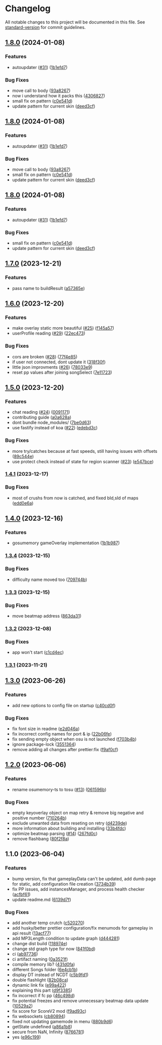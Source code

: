 # Changelog

All notable changes to this project will be documented in this file. See [standard-version](https://github.com/conventional-changelog/standard-version) for commit guidelines.

## [1.8.0](https://github.com/KotRikD/tosu/compare/v1.7.0...v1.8.0) (2024-01-08)


### Features

* autoupdater ([#31](https://github.com/KotRikD/tosu/issues/31)) ([1b1efd7](https://github.com/KotRikD/tosu/commit/1b1efd745ee3a82f3d7bcc732bff533208a45ecc))


### Bug Fixes

* move call to body ([93a8267](https://github.com/KotRikD/tosu/commit/93a82679daa402fede932aa11103cfa74ab12ac0))
* now i understand how it packs this ([4306827](https://github.com/KotRikD/tosu/commit/4306827d7919b565007f735b3e752c53a37b1935))
* small fix on pattern ([c0e541d](https://github.com/KotRikD/tosu/commit/c0e541d863016706d6afdd89b13d2fb6b27e0ddc))
* update pattern for current skin ([deed3cf](https://github.com/KotRikD/tosu/commit/deed3cfd7a574675264fb98a1a751eb6f12c0ac9))

## [1.8.0](https://github.com/KotRikD/tosu/compare/v1.7.0...v1.8.0) (2024-01-08)


### Features

* autoupdater ([#31](https://github.com/KotRikD/tosu/issues/31)) ([1b1efd7](https://github.com/KotRikD/tosu/commit/1b1efd745ee3a82f3d7bcc732bff533208a45ecc))


### Bug Fixes

* move call to body ([93a8267](https://github.com/KotRikD/tosu/commit/93a82679daa402fede932aa11103cfa74ab12ac0))
* small fix on pattern ([c0e541d](https://github.com/KotRikD/tosu/commit/c0e541d863016706d6afdd89b13d2fb6b27e0ddc))
* update pattern for current skin ([deed3cf](https://github.com/KotRikD/tosu/commit/deed3cfd7a574675264fb98a1a751eb6f12c0ac9))

## [1.8.0](https://github.com/KotRikD/tosu/compare/v1.7.0...v1.8.0) (2024-01-08)


### Features

* autoupdater ([#31](https://github.com/KotRikD/tosu/issues/31)) ([1b1efd7](https://github.com/KotRikD/tosu/commit/1b1efd745ee3a82f3d7bcc732bff533208a45ecc))


### Bug Fixes

* small fix on pattern ([c0e541d](https://github.com/KotRikD/tosu/commit/c0e541d863016706d6afdd89b13d2fb6b27e0ddc))
* update pattern for current skin ([deed3cf](https://github.com/KotRikD/tosu/commit/deed3cfd7a574675264fb98a1a751eb6f12c0ac9))

## [1.7.0](https://github.com/KotRikD/tosu/compare/v1.6.0...v1.7.0) (2023-12-21)


### Features

* pass name to buildResult ([a57365e](https://github.com/KotRikD/tosu/commit/a57365ebd604c14f3a03bbfbbf49d7bc75a735e0))

## [1.6.0](https://github.com/KotRikD/tosu/compare/v1.5.0...v1.6.0) (2023-12-20)


### Features

* make overlay static more beautiful ([#25](https://github.com/KotRikD/tosu/issues/25)) ([f145a57](https://github.com/KotRikD/tosu/commit/f145a57d009df482a733e20fee2fce7cb7fd8904))
* userProfile reading ([#29](https://github.com/KotRikD/tosu/issues/29)) ([22ec473](https://github.com/KotRikD/tosu/commit/22ec47356d16805e139901950924a0b8fcd2bb92))


### Bug Fixes

* cors are broken ([#28](https://github.com/KotRikD/tosu/issues/28)) ([77f4e85](https://github.com/KotRikD/tosu/commit/77f4e85bf66366ee197ba769b6743a00b33fe6ae))
* if user not connected, dont update it ([318f30f](https://github.com/KotRikD/tosu/commit/318f30f1801e58a8911eae8fbd615a54c9e4e277))
* little json improvments ([#26](https://github.com/KotRikD/tosu/issues/26)) ([78033e9](https://github.com/KotRikD/tosu/commit/78033e9ddd280b32bd7e47d19132094a510f8ecb))
* reset pp values after joining songSelect ([7e11723](https://github.com/KotRikD/tosu/commit/7e11723d916274e667e17fe0302385302f340817))

## [1.5.0](https://github.com/KotRikD/tosu/compare/v1.4.1...v1.5.0) (2023-12-20)


### Features

* chat reading ([#24](https://github.com/KotRikD/tosu/issues/24)) ([0091171](https://github.com/KotRikD/tosu/commit/0091171ea519c7206ffbb73bde9c653e50b59ce5))
* contributing guide ([a0a628a](https://github.com/KotRikD/tosu/commit/a0a628aeee505eb3ec40f20f3ccd9f6955342d75))
* dont bundle node_modules/ ([7be0d63](https://github.com/KotRikD/tosu/commit/7be0d6360bc435fe4da60a426bd884f6c6e56a01))
* use fastify instead of koa ([#22](https://github.com/KotRikD/tosu/issues/22)) ([edebd3c](https://github.com/KotRikD/tosu/commit/edebd3c2885bec3a7d65c9a0e91fb974996e63e0))


### Bug Fixes

* more try/catches because at fast speeds, still having issues with offsets ([89c544e](https://github.com/KotRikD/tosu/commit/89c544e3378240feb6db14e504084a385bbeb3ca))
* use protect check instead of state for region scanner ([#23](https://github.com/KotRikD/tosu/issues/23)) ([e547bce](https://github.com/KotRikD/tosu/commit/e547bcea2fc45bd8392d53240157a64449d837b1))

### [1.4.1](https://github.com/KotRikD/tosu/compare/v1.4.0...v1.4.1) (2023-12-17)


### Bug Fixes

* most of crushs from now is catched, and fixed bId,sId of maps ([edd0e6a](https://github.com/KotRikD/tosu/commit/edd0e6a429fc17094e4e599e3912b0f59f84be63))

## [1.4.0](https://github.com/KotRikD/tosu/compare/v1.3.4...v1.4.0) (2023-12-16)


### Features

* gosumemory gameOverlay implementation ([1b1b987](https://github.com/KotRikD/tosu/commit/1b1b987dc523db9160423c8b39b0fbb6b92f34f9))

### [1.3.4](https://github.com/KotRikD/tosu/compare/v1.3.3...v1.3.4) (2023-12-15)


### Bug Fixes

* difficulty name moved too ([709744b](https://github.com/KotRikD/tosu/commit/709744bfd33244643c97be2949063f3154f759c7))

### [1.3.3](https://github.com/KotRikD/tosu/compare/v1.3.2...v1.3.3) (2023-12-15)


### Bug Fixes

* move beatmap address ([863da31](https://github.com/KotRikD/tosu/commit/863da315c3b72a48e8cb13f799e7668d7af786ee))

### [1.3.2](https://github.com/KotRikD/tosu/compare/v1.3.1...v1.3.2) (2023-12-08)


### Bug Fixes

* app won't start ([c1cd4ec](https://github.com/KotRikD/tosu/commit/c1cd4ec8ffd8afc210a39f24239cc6ec72f3360c))

### [1.3.1](https://github.com/KotRikD/tosu/compare/v1.3.0...v1.3.1) (2023-11-21)

## [1.3.0](https://github.com/KotRikD/tosu/compare/v1.2.0...v1.3.0) (2023-06-26)


### Features

* add new options to config file on startup ([c40cd0f](https://github.com/KotRikD/tosu/commit/c40cd0fc10f8ee0325c32e27bfd319bf636e9753))


### Bug Fixes

* fix font size in readme ([e2d046a](https://github.com/KotRikD/tosu/commit/e2d046a8174afec381b828e183093065812ea1c7))
* fix incorrect config names for port & ip ([22b06fe](https://github.com/KotRikD/tosu/commit/22b06fec466973395c97313ab8aebfd021d2e1a6))
* fix sending empty object when osu is not launched ([f703b4b](https://github.com/KotRikD/tosu/commit/f703b4ba8864b91f2c830bc26f59c90d1d81a5dd))
* ignore package-lock ([3551364](https://github.com/KotRikD/tosu/commit/3551364537f9f8c8484a336265238e7a21184352))
* remove adding all changes after prettier:fix ([f9af0cf](https://github.com/KotRikD/tosu/commit/f9af0cf9198bc4c5e184c9513ef3c7bf546ff56d))

## [1.2.0](https://github.com/KotRikD/tosu/compare/v1.1.0...v1.2.0) (2023-06-06)


### Features

* rename osumemory-ts to tosu ([#13](https://github.com/KotRikD/tosu/issues/13)) ([061596b](https://github.com/KotRikD/tosu/commit/061596b8f8442117404a28f7a74582eb2120d0f6))


### Bug Fixes

* empty keyoverlay object on map retry & remove big negative and positive number ([710264b](https://github.com/KotRikD/tosu/commit/710264b599ab73372603096fb5b8bf1461c63709))
* exclude unwanted data from reseting on retry ([d4239de](https://github.com/KotRikD/tosu/commit/d4239de1ad8cd764afc63b61dd3e8f3338ccfb81))
* more information about building and installing ([33b4fdc](https://github.com/KotRikD/tosu/commit/33b4fdcd233915dfc77bf899d29848167903bb51))
* optimize beatmap parsing ([#14](https://github.com/KotRikD/tosu/issues/14)) ([267fd0c](https://github.com/KotRikD/tosu/commit/267fd0c1a3a6853c3e83784a5b19decdfd283e17))
* remove flashbang ([80f2f8a](https://github.com/KotRikD/tosu/commit/80f2f8a2a984564b8dd22ec6c61c6799845408f4))

## 1.1.0 (2023-06-04)


### Features

* bump version, fix that gameplayData can't be updated, add dumb page for static, add configuration file creation ([3734b39](https://github.com/KotRikD/tosu/commit/3734b391cc1cbdac12dad36b1dcd0ce1ae258f65))
* fix PP issues, add instancesManager, and process health checker ([acfbf61](https://github.com/KotRikD/tosu/commit/acfbf61b1fc6be5c480df8dc9d1d892cfd84ae57))
* update readme.md ([6139d7f](https://github.com/KotRikD/tosu/commit/6139d7f68db19c815efca0ba3216163e1249c3d6))


### Bug Fixes

* add another temp crutch ([c520270](https://github.com/KotRikD/tosu/commit/c520270e3528c81a43004fbf19f2de0c8ceef44e))
* add husky/better prettier configuration/fix menumods for gameplay in api result ([13acf77](https://github.com/KotRikD/tosu/commit/13acf77a0d4f18af637c3f5caab8f4bd3fc8cfe2))
* add MP3Length condition to update graph ([d444281](https://github.com/KotRikD/tosu/commit/d44428107da63b6f6c4d07270de751ef61954a88))
* change dist build ([118974e](https://github.com/KotRikD/tosu/commit/118974e0683f765439511ec93031fc62a4b10b4e))
* change std graph type for now ([841f0bd](https://github.com/KotRikD/tosu/commit/841f0bde0ef07bc817c85d2e128689fa9110f4f8))
* ci ([ab97736](https://github.com/KotRikD/tosu/commit/ab9773611a9cf215a1520f1b80b11198626653e9))
* ci artifact naming ([0a3521f](https://github.com/KotRikD/tosu/commit/0a3521fb6c2f3ace877038612497614f47450fb5))
* compile memory lib? ([431d0fa](https://github.com/KotRikD/tosu/commit/431d0fa8483e4af5539f32db19e62d50070f2735))
* different Songs folder ([6e4cb1b](https://github.com/KotRikD/tosu/commit/6e4cb1bf8c8b5d56b59ae4de6cea4df86b14b47e))
* display DT instead of NCDT ([c5b9fd1](https://github.com/KotRikD/tosu/commit/c5b9fd11a2824d6dfe70c70ad17826df6aeab2b5))
* double flashlight ([82b08ca](https://github.com/KotRikD/tosu/commit/82b08cafcdebc44b99b645cc6ca27fcb5b6874f4))
* dynamic link fix ([e99a422](https://github.com/KotRikD/tosu/commit/e99a4223b37b518e69b01872f45b1822586a5fc6))
* explaining this part ([d9f3385](https://github.com/KotRikD/tosu/commit/d9f3385b1e29598c2c8aa93fe7cff78ed07ed8f0))
* fix incorrect if fc pp ([46c498d](https://github.com/KotRikD/tosu/commit/46c498d58aee3070246ca328a6b5c1c1982aac7f))
* fix potential freezes and remove unnecessary beatmap data update ([10529a2](https://github.com/KotRikD/tosu/commit/10529a274e436759c40e88ea88473e85d624238c))
* fix score for ScoreV2 mod ([f9ad93c](https://github.com/KotRikD/tosu/commit/f9ad93cf8a218c0a90fb419829e4645ec906910b))
* fix websockets ([cb80894](https://github.com/KotRikD/tosu/commit/cb808947ed8a633884e22c77d18d7c01224cd99c))
* fixed not updating gamemode in menu ([880b9d6](https://github.com/KotRikD/tosu/commit/880b9d6167610f70fa421c85e54f0686a8e913a5))
* getState undefined ([a86a1b8](https://github.com/KotRikD/tosu/commit/a86a1b8d7e1f353a8380dfeea9c3e2056a5d974e))
* secure from NaN, Infinity ([8766781](https://github.com/KotRikD/tosu/commit/8766781273507682b3dce8b0464e86bf59f1b581))
* yes ([e96c199](https://github.com/KotRikD/tosu/commit/e96c1995c2d99a718b9d1de7190b12229f8df405))
